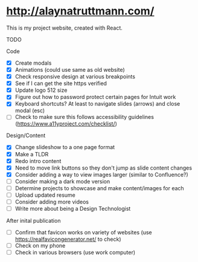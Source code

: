 # http://alaynatruttmann.com/

This is my project website, created with React.

TODO

Code

- [x] Create modals
- [x] Animations (could use same as old website)
- [x] Check responsive design at various breakpoints
- [x] See if I can get the site https verified
- [x] Update logo 512 size
- [x] Figure out how to password protect certain pages for Intuit work
- [x] Keyboard shortcuts? At least to navigate slides (arrows) and close modal (esc)
- [ ] Check to make sure this follows accessibility guidelines (https://www.a11yproject.com/checklist/)

Design/Content

- [x] Change slideshow to a one page format
- [x] Make a TLDR
- [x] Redo intro content
- [x] Need to move link buttons so they don't jump as slide content changes
- [x] Consider adding a way to view images larger (similar to Confluence?)
- [ ] Consider making a dark mode version
- [ ] Determine projects to showcase and make content/images for each
- [ ] Upload updated resume
- [ ] Consider adding more videos
- [ ] Write more about being a Design Technologist

After inital publication

- [ ] Confirm that favicon works on variety of websites (use https://realfavicongenerator.net/ to check)
- [ ] Check on my phone
- [ ] Check in various browsers (use work computer)
